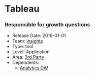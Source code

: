 # Tableau
### Responsible for growth questions
* Release Date: 2016-01-01
* Team: [Insights](../teams/insights.md)
* Type: tool
* Level: Application
* Area: [3rd Party](../areas/3rd-party.png)
* Dependents:
  * [Analytics DW](analytics-dw.md)
